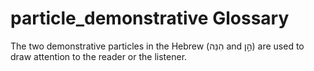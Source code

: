 # particle_demonstrative Glossary
The two demonstrative particles in the Hebrew (הִנֵּה and הֵ֣ן) are used to draw attention to the reader or the listener.